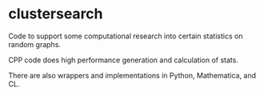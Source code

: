 # clustersearch

Code to support some computational research into certain statistics on random graphs.

CPP code does high performance generation and calculation of stats.

There are also wrappers and implementations in Python, Mathematica, and CL.

